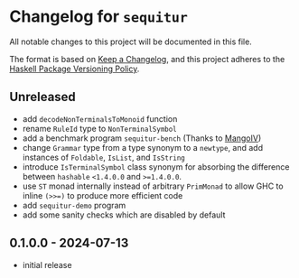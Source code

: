 # Changelog for `sequitur`

All notable changes to this project will be documented in this file.

The format is based on [Keep a Changelog](https://keepachangelog.com/en/1.0.0/),
and this project adheres to the
[Haskell Package Versioning Policy](https://pvp.haskell.org/).

## Unreleased

* add `decodeNonTerminalsToMonoid` function
* rename `RuleId` type to `NonTerminalSymbol`
* add a benchmark program `sequitur-bench` (Thanks to [MangoIV](https://github.com/MangoIV))
* change `Grammar` type from a type synonym to a `newtype`, and add instances of `Foldable`, `IsList`, and `IsString`
* introduce `IsTerminalSymbol` class synonym for absorbing the difference between `hashable` `<1.4.0.0` and `>=1.4.0.0`.
* use `ST` monad internally instead of arbitrary `PrimMonad` to allow GHC to inline `(>>=)` to produce more efficient code
* add `sequitur-demo` program
* add some sanity checks which are disabled by default

## 0.1.0.0 - 2024-07-13

* initial release
